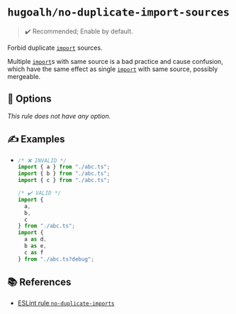 # `hugoalh/no-duplicate-import-sources`

> ✔️ Recommended; Enable by default.

Forbid duplicate [`import`][ecmascript-import] sources.

Multiple [`import`][ecmascript-import]s with same source is a bad practice and cause confusion, which have the same effect as single [`import`][ecmascript-import] with same source, possibly mergeable.

## 🔧 Options

*This rule does not have any option.*

## ✍️ Examples

- ```ts
  /* ❌ INVALID */
  import { a } from "./abc.ts";
  import { b } from "./abc.ts";
  import { c } from "./abc.ts";

  /* ✔️ VALID */
  import {
    a,
    b,
    c
  } from "./abc.ts";
  import {
    a as d,
    b as e,
    c as f
  } from "./abc.ts?debug";
  ```

## 📚 References

- [ESLint rule `no-duplicate-imports`](https://eslint.org/docs/latest/rules/no-duplicate-imports)

[ecmascript-import]: https://developer.mozilla.org/en-US/docs/Web/JavaScript/Reference/Statements/import
